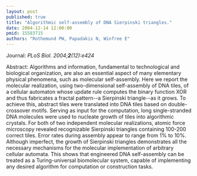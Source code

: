 ```yaml
---
layout: post
published: true
title: "Algorithmic self-assembly of DNA Sierpinski triangles."
date: 2004-12-14 12:00:00
pmid: 15583715
authors: "Rothemund PW, Papadakis N, Winfree E"
---
```


Journal: *PLoS Biol. 2004;**2**(12):e424*

Abstract: Algorithms and information, fundamental to technological and biological organization, are also an essential aspect of many elementary physical phenomena, such as molecular self-assembly. Here we report the molecular realization, using two-dimensional self-assembly of DNA tiles, of a cellular automaton whose update rule computes the binary function XOR and thus fabricates a fractal pattern--a Sierpinski triangle--as it grows. To achieve this, abstract tiles were translated into DNA tiles based on double-crossover motifs. Serving as input for the computation, long single-stranded DNA molecules were used to nucleate growth of tiles into algorithmic crystals. For both of two independent molecular realizations, atomic force microscopy revealed recognizable Sierpinski triangles containing 100-200 correct tiles. Error rates during assembly appear to range from 1% to 10%. Although imperfect, the growth of Sierpinski triangles demonstrates all the necessary mechanisms for the molecular implementation of arbitrary cellular automata. This shows that engineered DNA self-assembly can be treated as a Turing-universal biomolecular system, capable of implementing any desired algorithm for computation or construction tasks.

